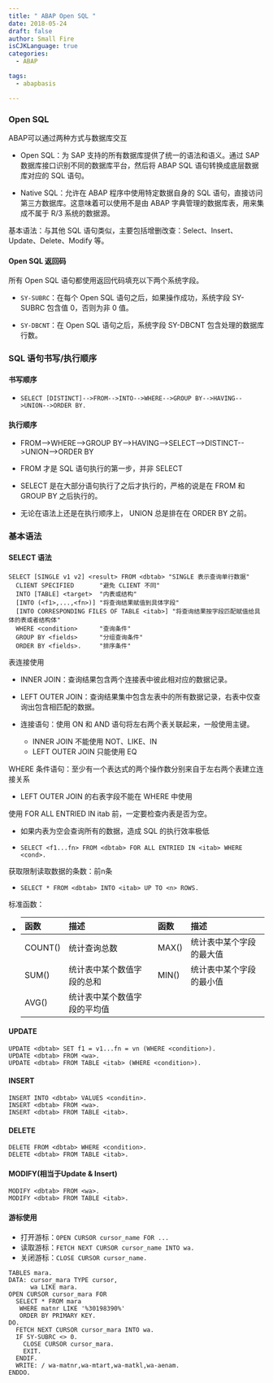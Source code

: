 ```yaml
---
title: " ABAP Open SQL "
date: 2018-05-24
draft: false
author: Small Fire
isCJKLanguage: true
categories: 
  - ABAP

tags: 
  - abapbasis

---
```


### Open SQL

ABAP可以通过两种方式与数据库交互

- Open SQL：为 SAP 支持的所有数据库提供了统一的语法和语义。通过 SAP 数据库接口识别不同的数据库平台，然后将 ABAP SQL 语句转换成底层数据库对应的 SQL 语句。

- Native SQL：允许在 ABAP 程序中使用特定数据自身的 SQL 语句，直接访问第三方数据库。这意味着可以使用不是由 ABAP 字典管理的数据库表，用来集成不属于 R/3 系统的数据源。

基本语法：与其他 SQL 语句类似，主要包括增删改查：Select、Insert、Update、Delete、Modify 等。

#### Open SQL 返回码

所有 Open SQL 语句都使用返回代码填充以下两个系统字段。

- `SY-SUBRC`：在每个 Open SQL 语句之后，如果操作成功，系统字段 SY-SUBRC 包含值 0，否则为非 0 值。

- `SY-DBCNT`：在 Open SQL 语句之后，系统字段 SY-DBCNT 包含处理的数据库行数。

### SQL 语句书写/执行顺序

#### 书写顺序

- `SELECT [DISTINCT]-->FROM-->INTO-->WHERE-->GROUP BY-->HAVING-->UNION-->ORDER BY.`

#### 执行顺序

- FROM-->WHERE-->GROUP BY-->HAVING-->SELECT-->DISTINCT-->UNION-->ORDER BY

- FROM 才是 SQL 语句执行的第一步，并非 SELECT 

- SELECT 是在大部分语句执行了之后才执行的，严格的说是在 FROM 和 GROUP BY 之后执行的。

- 无论在语法上还是在执行顺序上， UNION 总是排在在 ORDER BY 之前。

### 基本语法

#### SELECT 语法 

```ABAP
SELECT [SINGLE v1 v2] <result> FROM <dbtab> "SINGLE 表示查询单行数据"
  CLIENT SPECIFIED       "避免 CLIENT 不同"
  INTO [TABLE] <target>  "内表或结构"
  [INTO (<f1>,...,<fn>)] "将查询结果赋值到具体字段"
  [INTO CORRESPONDING FILES OF TABLE <itab>] "将查询结果按字段匹配赋值给具体的表或者结构体"
  WHERE <condition>      "查询条件"
  GROUP BY <fields>      "分组查询条件"
  ORDER BY <fields>.     "排序条件"
```

表连接使用

- INNER JOIN：查询结果包含两个连接表中彼此相对应的数据记录。

- LEFT OUTER JOIN：查询结果集中包含左表中的所有数据记录，右表中仅查询出包含相匹配的数据。

- 连接语句：使用 ON 和 AND 语句将左右两个表关联起来，一般使用主键。
  - INNER JOIN 不能使用 NOT、LIKE、IN
  - LEFT OUTER JOIN 只能使用 EQ

WHERE 条件语句：至少有一个表达式的两个操作数分别来自于左右两个表建立连接关系

- LEFT OUTER JOIN 的右表字段不能在 WHERE 中使用 

使用 FOR ALL ENTRIED IN itab 前，一定要检查内表是否为空。

- 如果内表为空会查询所有的数据，造成 SQL 的执行效率极低

-  `SELECT <f1...fn> FROM <dbtab> FOR ALL ENTRIED IN <itab> WHERE <cond>.`


获取限制读取数据的条数：前n条

-  `SELECT * FROM <dbtab> INTO <itab> UP TO <n> ROWS. `

标准函数：

- | 函数    | 描述                         | 函数  | 描述                     |
  | :------ | :--------------------------- | :---- | :----------------------- |
  | COUNT() | 统计查询总数                 | MAX() | 统计表中某个字段的最大值 |
  | SUM()   | 统计表中某个数值字段的总和   | MIN() | 统计表中某个字段的最小值 |
  | AVG()   | 统计表中某个数值字段的平均值 |       |                          |

#### UPDATE

  ```ABAP
UPDATE <dbtab> SET f1 = v1...fn = vn (WHERE <condition>).
UPDATE <dbtab> FROM <wa>.
UPDATE <dbtab> FROM TABLE <itab> (WHERE <condition>).
  ```

####  INSERT

  ```ABAP
INSERT INTO <dbtab> VALUES <conditin>.
INSERT <dbtab> FROM <wa>.
INSERT <dbtab> FROM TABLE <itab>.
  ```

#### DELETE

  ```ABAP
DELETE FROM <dbtab> WHERE <condition>.
DELETE <dbtab> FROM TABLE <itab>.
  ```

#### MODIFY(相当于Update & Insert)    

  ```ABAP
MODIFY <dbtab> FROM <wa>.  
MODIFY <dbtab> FROM TABLE <itab>.
  ```

#### 游标使用

- 打开游标：`OPEN CURSOR cursor_name FOR ...`
- 读取游标：`FETCH NEXT CURSOR cursor_name INTO wa.`
- 关闭游标：`CLOSE CURSOR cursor_name.`

```ABAP
TABLES mara.
DATA: cursor_mara TYPE cursor,
      wa LIKE mara.
OPEN CURSOR cursor_mara FOR 
  SELECT * FROM mara 
   WHERE matnr LIKE '%30198390%'
   ORDER BY PRIMARY KEY.
DO.
  FETCH NEXT CURSOR cursor_mara INTO wa.
  IF SY-SUBRC <> 0.
    CLOSE CURSOR cursor_mara.
    EXIT.
  ENDIF.
  WRITE: / wa-matnr,wa-mtart,wa-matkl,wa-aenam.
ENDDO.
```

